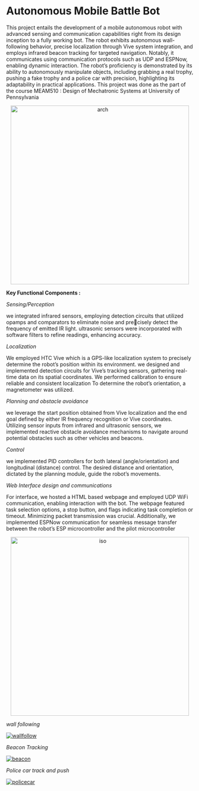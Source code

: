 # Autonomous Mobile Battle Bot

This project entails the development of a mobile autonomous robot with advanced sensing and communication capabilities right from its design inception to a fully working bot. The robot exhibits autonomous wall-following behavior, precise localization through Vive system integration, and employs infrared beacon tracking for targeted navigation. Notably, it communicates using communication protocols such as UDP and ESPNow, enabling dynamic interaction. The robot’s proficiency is demonstrated by its ability to autonomously manipulate objects, including grabbing a real trophy, pushing a fake trophy and a police car with precision, highlighting its adaptability in practical applications. This project was done as the part of the course MEAM510 : Design of Mechatronic Systems at University of Pennsylvania

<p align="center">
<img width="480" alt="arch" src="https://github.com/PranavG200/Autonomous-Battle-Bot/assets/46398827/43732dc0-16f7-4dfa-9f17-b2b1a10a8e1d">
</p>

**Key Functional Components :**

*Sensing/Perception*

we integrated infrared sensors, employing detection circuits that utilized opamps and comparators to eliminate noise and precisely detect the frequency of emitted IR light. ultrasonic sensors were incorporated with software filters to refine readings, enhancing accuracy.

*Localization*

We employed HTC Vive which is a GPS-like localization system to precisely determine the robot’s position within its environment. we designed and implemented detection circuits for Vive’s tracking
sensors, gathering real-time data on its spatial coordinates. We performed calibration to ensure reliable and consistent localization To determine the robot’s orientation, a magnetometer was
utilized.

*Planning and obstacle avoidance*

we leverage the start position obtained from Vive localization and the end goal defined by either IR frequency recognition or Vive coordinates. Utilizing sensor inputs from infrared and ultrasonic sensors, we implemented reactive obstacle avoidance mechanisms to navigate around potential obstacles such as other vehicles and beacons.

*Control*

we implemented PID controllers for both lateral (angle/orientation) and longitudinal (distance) control. The desired distance and orientation, dictated by the planning module, guide the robot’s movements. 

*Web Interface design and communications*

For interface, we hosted a HTML based webpage and employed UDP WiFi communication, enabling interaction with the bot. The webpage featured task selection options, a stop button, and flags indicating task completion or timeout. Minimizing packet transmission was crucial. Additionally, we implemented ESPNow communication for seamless message transfer between the robot’s ESP microcontroller and the pilot microcontroller

<p align="center">  
<img width="480" alt="iso" src="https://github.com/PranavG200/Autonomous-Battle-Bot/assets/46398827/d2934bfd-f3f0-42a4-a064-9dcc37782b9b">
</p>

*wall following*  

<p align="center">
  
[![wallfollow](https://github.com/PranavG200/Autonomous-Battle-Bot/assets/46398827/fd1b662c-911f-494f-b412-17339b943cb1)](https://www.youtube.com/shorts/Lj7yCi2oDeo "Wall following")

</p>

*Beacon Tracking*

<p align="center">
  
[![beacon](https://github.com/PranavG200/Autonomous-Battle-Bot/assets/46398827/a3223808-8923-4bf5-9990-b21d367f3622)](https://www.youtube.com/shorts/0ikxpwPlQak "Beacon tracking")

</p>

*Police car track and push*

<p align="center">
  
[![policecar](https://github.com/PranavG200/Autonomous-Battle-Bot/assets/46398827/63ad13ed-c8f1-4204-b8d3-b8c0867b21f7)](https://www.youtube.com/shorts/0jXz04Jukag "Police car track and push")
  
</p>
